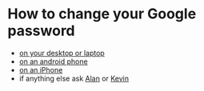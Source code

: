 # How to change your Google password

- [on your desktop or laptop](passch-desk)
- [on an android phone](passch-andr)
- [on an iPhone](passch-ipho)
- if anything else ask [Alan](https://wa.me/+919940150411) or [Kevin](https://wa.me/+919677013461)
